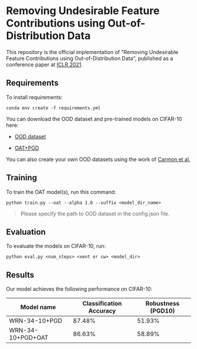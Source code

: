 # Removing Undesirable Feature Contributions using Out-of-Distribution Data

This repository is the official implementation of "Removing Undesirable Feature Contributions using Out-of-Distribution Data", published as a conference paper at [ICLR 2021](https://openreview.net/forum?id=eIHYL6fpbkA). 

## Requirements

To install requirements:

```setup
conda env create -f requirements.yml
```

You can download the OOD dataset and pre-trained models on CIFAR-10 here:

- [OOD dataset](https://drive.google.com/file/d/13Nyw3b8lBfBTbVnUEw_yyFGW7x6rjWRD/view?usp=sharing)

- [OAT+PGD](https://drive.google.com/file/d/1uvUECJJi3ccgWilNFHqoplGQPiE-iMmF/view?usp=sharing)

You can also create your own OOD datasets using the work of [Carmon et al.](https://github.com/yaircarmon/semisup-adv)

## Training

To train the OAT model(s), run this command:

```train
python train.py --oat --alpha 1.0 --suffix <model_dir_name>
```

> Please specify the path to OOD dataset in the config.json file.

## Evaluation

To evaluate the models on CIFAR-10, run:

```eval
python eval.py <num_steps> <xent or cw> <model_dir>
```

## Results

Our model achieves the following performance on CIFAR-10:

| Model name         | Classification Accuracy | Robustness (PGD10)     |
| ------------------ |------------------------ | ---------------------- |
| WRN-34-10+PGD      |     87.48%              |              51.93%    |
| WRN-34-10+PGD+OAT  |     86.63%              |              58.89%    |
